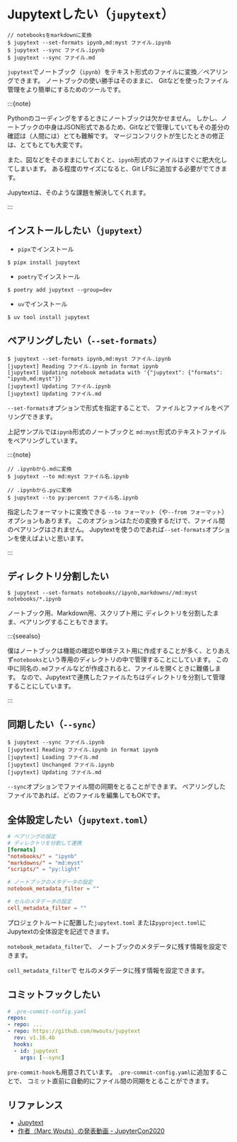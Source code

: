 # Jupytextしたい（``jupytext``）

```console
// notebooksをmarkdownに変換
$ jupytext --set-formats ipynb,md:myst ファイル.ipynb
$ jupytext --sync ファイル.ipynb
$ jupytext --sync ファイル.md
```

`jupytext`でノートブック（`ipynb`）をテキスト形式のファイルに変換／ペアリングできます。
ノートブックの使い勝手はそのままに、
Gitなどを使ったファイル管理をより簡単にするためのツールです。

:::{note}

Pythonのコーディングをするときにノートブックは欠かせません。
しかし、ノートブックの中身はJSON形式であるため、Gitなどで管理していてもその差分の確認は（人間には）とても難解です。
マージコンフリクトが生じたときの修正は、とてもとても大変です。

また、図などをそのままにしておくと、`ipynb`形式のファイルはすぐに肥大化してしまいます。
ある程度のサイズになると、Git LFSに追加する必要がでてきます。

Jupytextは、そのような課題を解決してくれます。

:::



## インストールしたい（`jupytext`）

- `pipx`でインストール

```console
$ pipx install jupytext
```

- `poetry`でインストール

```console
$ poetry add jupytext --group=dev
```

- `uv`でインストール

```console
$ uv tool install jupytext
```

## ペアリングしたい（`--set-formats`）

```console
$ jupytext --set-formats ipynb,md:myst ファイル.ipynb
[jupytext] Reading ファイル.ipynb in format ipynb
[jupytext] Updating notebook metadata with '{"jupytext": {"formats": "ipynb,md:myst"}}'
[jupytext] Updating ファイル.ipynb
[jupytext] Updating ファイル.md
```

`--set-formats`オプションで形式を指定することで、
ファイルとファイルをペアリングできます。

上記サンプルでは`ipynb`形式のノートブックと
`md:myst`形式のテキストファイルをペアリングしています。

:::{note}

```console
// .ipynbから.mdに変換
$ jupytext --to md:myst ファイル名.ipynb

// .ipynbから.pyに変換
$ jupytext --to py:percent ファイル名.ipynb
```

指定したフォーマットに変換できる
`--to フォーマット`（や`--from フォーマット`）オプションもあります。
このオプションはただの変換するだけで、ファイル間のペアリングはされません。
Jupytextを使うのであれば`--set-formats`オプションを使えばよいと思います。

:::

## ディレクトリ分割したい

```console
$ jupytext --set-formats notebooks//ipynb,markdowns//md:myst notebooks/*.ipynb
```

ノートブック用、Markdown用、スクリプト用に
ディレクトリを分割したまま、ペアリングすることもできます。

:::{seealso}

僕はノートブックは機能の確認や単体テスト用に作成することが多く、とりあえず`notebooks`という専用のディレクトリの中で管理することにしています。
この中に同名の`.md`ファイルなどが作成されると、ファイルを開くときに難儀します。
なので、Jupytextで連携したファイルたちはディレクトリを分割して管理することにしています。

:::

## 同期したい（`--sync`）

```console
$ jupytext --sync ファイル.ipynb
[jupytext] Reading ファイル.ipynb in format ipynb
[jupytext] Loading ファイル.md
[jupytext] Unchanged ファイル.ipynb
[jupytext] Updating ファイル.md
```

`--sync`オプションでファイル間の同期をとることができます。
ペアリングしたファイルであれば、どのファイルを編集してもOKです。

## 全体設定したい（`jupytext.toml`）

```toml
# ペアリングの設定
# ディレクトリを分割して連携
[formats]
"notebooks/" = "ipynb"
"markdowns/" = "md:myst"
"scripts/" = "py:light"

# ノートブックのメタデータの設定
notebook_metadata_filter = ""

# セルのメタデータの設定
cell_metadata_filter = ""
```

プロジェクトルートに配置した`jupytext.toml`
または`pyproject.toml`に
Jupytextの全体設定を記述できます。

`notebook_metadata_filter`で、
ノートブックのメタデータに残す情報を設定できます。

`cell_metadata_filter`で
セルのメタデータに残す情報を設定できます。

## コミットフックしたい

```yaml
# .pre-commit-config.yaml
repos:
- repo: ...
- repo: https://github.com/mwouts/jupytext
  rev: v1.16.4b
  hooks:
  - id: jupytext
    args: [--sync]
```

`pre-commit-hook`も用意されています。
`.pre-commit-config.yaml`に追加することで、
コミット直前に自動的にファイル間の同期をとることができます。

## リファレンス

- [Jupytext](https://jupytext.readthedocs.io/en/latest/)
- [作者（Marc Wouts）の発表動画 - JupyterCon2020](https://youtu.be/SDYdeVfMh48)
